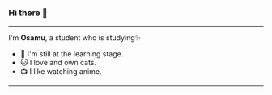 ### Hi there 👋
<hr>

I'm **Osamu**, a student who is studying✨

- 🌱 I'm still at the learning stage.
- 🐱 I love and own cats.
- 📺 I like watching anime.
<hr>
